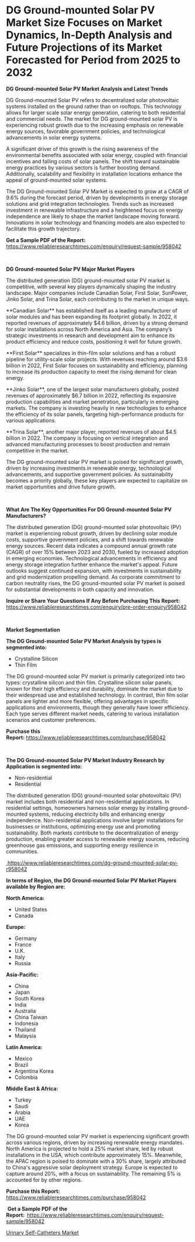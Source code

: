 <p><h1>DG Ground-mounted Solar PV Market Size Focuses on Market Dynamics, In-Depth Analysis and Future Projections of its Market Forecasted for Period from 2025 to 2032</h1></p><p><strong>DG Ground-mounted Solar PV Market Analysis and Latest Trends</strong></p>
<p><p>DG Ground-mounted Solar PV refers to decentralized solar photovoltaic systems installed on the ground rather than on rooftops. This technology allows for larger scale solar energy generation, catering to both residential and commercial needs. The market for DG ground-mounted solar PV is experiencing robust growth due to the increasing emphasis on renewable energy sources, favorable government policies, and technological advancements in solar energy systems.</p><p>A significant driver of this growth is the rising awareness of the environmental benefits associated with solar energy, coupled with financial incentives and falling costs of solar panels. The shift toward sustainable energy practices by various sectors is further boosting demand. Additionally, scalability and flexibility in installation locations enhance the appeal of ground-mounted solar systems.</p><p>The DG Ground-mounted Solar PV Market is expected to grow at a CAGR of 9.6% during the forecast period, driven by developments in energy storage solutions and grid integration technologies. Trends such as increased investment in renewable infrastructure and a heightened focus on energy independence are likely to shape the market landscape moving forward. Innovations in solar technology and financing models are also expected to facilitate this growth trajectory.</p></p>
<p><strong>Get a Sample PDF of the Report:&nbsp;</strong> <a href="https://www.reliableresearchtimes.com/enquiry/request-sample/958042?utm_campaign=2464&utm_medium=2&utm_source=Github&utm_content=ia&utm_term=21032025&utm_id=dg-ground-mounted-solar-pv">https://www.reliableresearchtimes.com/enquiry/request-sample/958042</a></p>
<p>&nbsp;</p>
<p><strong>DG Ground-mounted Solar PV Major Market Players</strong></p>
<p><p>The distributed generation (DG) ground-mounted solar PV market is competitive, with several key players dynamically shaping the industry landscape. Major companies include Canadian Solar, First Solar, SunPower, Jinko Solar, and Trina Solar, each contributing to the market in unique ways.</p><p>**Canadian Solar** has established itself as a leading manufacturer of solar modules and has been expanding its footprint globally. In 2022, it reported revenues of approximately $4.6 billion, driven by a strong demand for solar installations across North America and Asia. The company’s strategic investments in research and development aim to enhance its product efficiency and reduce costs, positioning it well for future growth.</p><p>**First Solar** specializes in thin-film solar solutions and has a robust pipeline for utility-scale solar projects. With revenues reaching around $3.6 billion in 2022, First Solar focuses on sustainability and efficiency, planning to increase its production capacity to meet the rising demand for clean energy.</p><p>**Jinko Solar**, one of the largest solar manufacturers globally, posted revenues of approximately $6.7 billion in 2022, reflecting its expansive production capabilities and market penetration, particularly in emerging markets. The company is investing heavily in new technologies to enhance the efficiency of its solar panels, targeting high-performance products for various applications.</p><p>**Trina Solar**, another major player, reported revenues of about $4.5 billion in 2022. The company is focusing on vertical integration and advanced manufacturing processes to boost production and remain competitive in the market.</p><p>The DG ground-mounted solar PV market is poised for significant growth, driven by increasing investments in renewable energy, technological advancements, and supportive government policies. As sustainability becomes a priority globally, these key players are expected to capitalize on market opportunities and drive future growth.</p></p>
<p>&nbsp;</p>
<p><strong>What Are The Key Opportunities For DG Ground-mounted Solar PV Manufacturers?</strong></p>
<p><p>The distributed generation (DG) ground-mounted solar photovoltaic (PV) market is experiencing robust growth, driven by declining solar module costs, supportive government policies, and a shift towards renewable energy sources. Recent data indicates a compound annual growth rate (CAGR) of over 15% between 2023 and 2030, fueled by increased adoption in emerging economies. Technological advancements in efficiency and energy storage integration further enhance the market's appeal. Future outlooks suggest continued expansion, with investments in sustainability and grid modernization propelling demand. As corporate commitment to carbon neutrality rises, the DG ground-mounted solar PV market is poised for substantial developments in both capacity and innovation.</p></p>
<p><strong>Inquire or Share Your Questions If Any Before Purchasing This Report:</strong> <a href="https://www.reliableresearchtimes.com/enquiry/pre-order-enquiry/958042?utm_campaign=2464&utm_medium=2&utm_source=Github&utm_content=ia&utm_term=21032025&utm_id=dg-ground-mounted-solar-pv">https://www.reliableresearchtimes.com/enquiry/pre-order-enquiry/958042</a></p>
<p>&nbsp;</p>
<p><strong>Market Segmentation</strong></p>
<p><strong>The DG Ground-mounted Solar PV Market Analysis by types is segmented into:</strong></p>
<p><ul><li>Crystalline Silicon</li><li>Thin Film</li></ul></p>
<p><p>The DG ground-mounted solar PV market is primarily categorized into two types: crystalline silicon and thin film. Crystalline silicon solar panels, known for their high efficiency and durability, dominate the market due to their widespread use and established technology. In contrast, thin film solar panels are lighter and more flexible, offering advantages in specific applications and environments, though they generally have lower efficiency. Each type serves different market needs, catering to various installation scenarios and customer preferences.</p></p>
<p><strong>Purchase this Report:&nbsp;</strong><a href="https://www.reliableresearchtimes.com/purchase/958042?utm_campaign=2464&utm_medium=2&utm_source=Github&utm_content=ia&utm_term=21032025&utm_id=dg-ground-mounted-solar-pv">https://www.reliableresearchtimes.com/purchase/958042</a></p>
<p>&nbsp;</p>
<p><strong>The DG Ground-mounted Solar PV Market Industry Research by Application is segmented into:</strong></p>
<p><ul><li>Non-residential</li><li>Residential</li></ul></p>
<p><p>The distributed generation (DG) ground-mounted solar photovoltaic (PV) market includes both residential and non-residential applications. In residential settings, homeowners harness solar energy by installing ground-mounted systems, reducing electricity bills and enhancing energy independence. Non-residential applications involve larger installations for businesses or institutions, optimizing energy use and promoting sustainability. Both markets contribute to the decentralization of energy production, enabling greater access to renewable energy sources, reducing greenhouse gas emissions, and supporting energy resilience in communities.</p></p>
<p><a href="https://www.reliableresearchtimes.com/dg-ground-mounted-solar-pv-r958042?utm_campaign=2464&utm_medium=2&utm_source=Github&utm_content=ia&utm_term=21032025&utm_id=dg-ground-mounted-solar-pv">&nbsp;https://www.reliableresearchtimes.com/dg-ground-mounted-solar-pv-r958042</a></p>
<p><strong>In terms of Region, the DG Ground-mounted Solar PV Market Players available by Region are:</strong></p>
<p>
    <p> <strong> North America: </strong>
        <ul>
            <li>United States</li>
            <li>Canada</li>
        </ul>
        </p> 
    <p> <strong> Europe: </strong>
        <ul>
            <li>Germany</li>
            <li>France</li>
            <li>U.K.</li>
            <li>Italy</li>
            <li>Russia</li>
        </ul>
        </p> 
    <p> <strong> Asia-Pacific: </strong>
        <ul>
            <li>China</li>
            <li>Japan</li>
            <li>South Korea</li>
            <li>India</li>
            <li>Australia</li>
            <li>China Taiwan</li>
            <li>Indonesia</li>
            <li>Thailand</li>
            <li>Malaysia</li>
        </ul>
        </p> 
    <p> <strong> Latin America: </strong>
        <ul>
            <li>Mexico</li>
            <li>Brazil</li>
            <li>Argentina Korea</li>
            <li>Colombia</li>
        </ul>
        </p> 
    <p> <strong> Middle East & Africa: </strong>
        <ul>
            <li>Turkey</li>
            <li>Saudi</li>
            <li>Arabia</li>
            <li>UAE</li>
            <li>Korea</li>
        </ul>
    </p>
    </p>
<p><p>The DG ground-mounted solar PV market is experiencing significant growth across various regions, driven by increasing renewable energy mandates. North America is projected to hold a 25% market share, led by robust installations in the USA, which contribute approximately 15%. Meanwhile, the APAC region is poised to dominate with a 30% share, largely attributed to China's aggressive solar deployment strategy. Europe is expected to capture around 20%, with a focus on sustainability. The remaining 5% is accounted for by other regions.</p></p>
<p><strong>Purchase this Report: </strong><a href="https://www.reliableresearchtimes.com/purchase/958042?utm_campaign=2464&utm_medium=2&utm_source=Github&utm_content=ia&utm_term=21032025&utm_id=dg-ground-mounted-solar-pv">https://www.reliableresearchtimes.com/purchase/958042</a></p>
<p>&nbsp;<strong>Get a Sample PDF of the Report:&nbsp;&nbsp;</strong><a href="https://www.reliableresearchtimes.com/enquiry/request-sample/958042?utm_campaign=2464&utm_medium=2&utm_source=Github&utm_content=ia&utm_term=21032025&utm_id=dg-ground-mounted-solar-pv">https://www.reliableresearchtimes.com/enquiry/request-sample/958042</a></p>
<p><strong></strong></p>
<p><p><a href="https://github.com/goliareanoyh/Market-Research-Report-List-1/blob/main/urinary-self-catheters-market.md?utm_campaign=2464&utm_medium=2&utm_source=Github&utm_content=ia&utm_term=21032025&utm_id=dg-ground-mounted-solar-pv">Urinary Self-Catheters Market</a></p></p>
